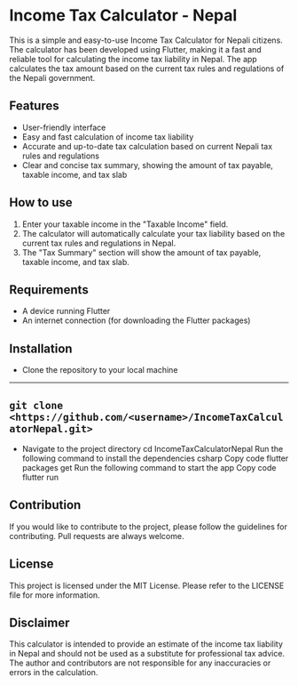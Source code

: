 # Income Tax Calculator - Nepal
This is a simple and easy-to-use Income Tax Calculator for Nepali citizens. The calculator has been developed using Flutter, making it a fast and reliable tool for calculating the income tax liability in Nepal. The app calculates the tax amount based on the current tax rules and regulations of the Nepali government.

## Features
- User-friendly interface
- Easy and fast calculation of income tax liability
- Accurate and up-to-date tax calculation based on current Nepali tax rules and regulations
- Clear and concise tax summary, showing the amount of tax payable, taxable income, and tax slab
## How to use
1. Enter your taxable income in the "Taxable Income" field.
2. The calculator will automatically calculate your tax liability based on the current tax rules and regulations in Nepal.
3. The "Tax Summary" section will show the amount of tax payable, taxable income, and tax slab.
## Requirements
- A device running Flutter
- An internet connection (for downloading the Flutter packages)
## Installation
- Clone the repository to your local machine
-----------
```git clone <https://github.com/<username>/IncomeTaxCalculatorNepal.git>```
------------

- Navigate to the project directory
cd IncomeTaxCalculatorNepal
Run the following command to install the dependencies
csharp
Copy code
flutter packages get
Run the following command to start the app
Copy code
flutter run
## Contribution
If you would like to contribute to the project, please follow the guidelines for contributing. Pull requests are always welcome.

## License
This project is licensed under the MIT License. Please refer to the LICENSE file for more information.

## Disclaimer
This calculator is intended to provide an estimate of the income tax liability in Nepal and should not be used as a substitute for professional tax advice. The author and contributors are not responsible for any inaccuracies or errors in the calculation.
